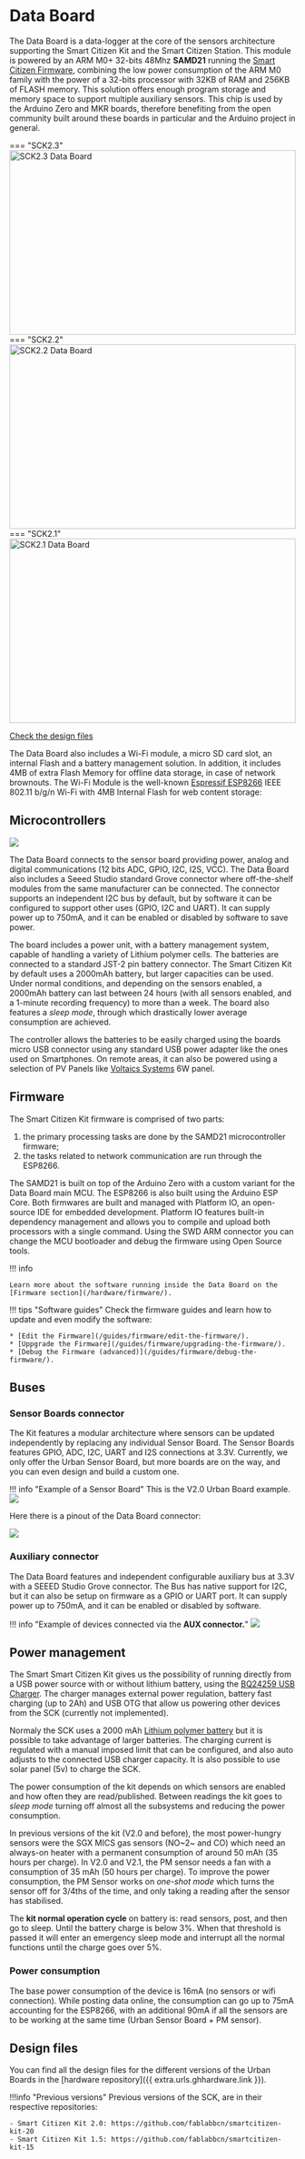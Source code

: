 <!-- TODO - Fix versions and add microcontrollers -->

# Data Board

The Data Board is a data-logger at the core of the sensors architecture supporting the Smart Citizen Kit and the Smart Citizen Station. This module is powered by an ARM M0+ 32-bits 48Mhz **SAMD21** running the [Smart Citizen Firmware](/Components/Firmware), combining the low power consumption of the ARM M0 family with the power of a 32-bits processor with 32KB of RAM and 256KB of FLASH memory. This solution offers enough program storage and memory space to support multiple auxiliary sensors. This chip is used by the Arduino Zero and MKR boards, therefore benefiting from the open community built around these boards in particular and the Arduino project in general.

=== "SCK2.3"
    <img style="max-height: 325px; width: 100%; object-fit: cover;" src="https://live.staticflickr.com/65535/54281911435_c1ae473a74_o.jpg" alt="SCK2.3 Data Board"/>
=== "SCK2.2"
    <img style="max-height: 325px; width: 100%; object-fit: cover;" src="https://live.staticflickr.com/65535/54281911450_2edda8b7ed_o.jpg" alt="SCK2.2 Data Board"/>
=== "SCK2.1"
    <img style="max-height: 325px; width: 100%; object-fit: cover;" src="https://live.staticflickr.com/65535/54281911410_5f944402a3_o.jpg" alt="SCK2.1 Data Board"/>

<a class="github-button" data-size="large" href="{{ config.extra.urls.ghhardware.link }}" aria-label="Check the design files">Check the design files</a>

The Data Board also includes a Wi-Fi module, a micro SD card slot, an internal Flash and a battery management solution. In addition, it includes 4MB of extra Flash Memory for offline data storage, in case of network brownouts. The Wi-Fi Module is the well-known [Espressif ESP8266](https://www.espressif.com/en/products/hardware/esp8266ex/overview) IEEE 802.11 b/g/n Wi-Fi with 4MB Internal Flash for web content storage:

## Microcontrollers

![](/assets/images/sck-mcus.png)

The Data Board connects to the sensor board providing power, analog and digital communications (12 bits ADC, GPIO, I2C, I2S, VCC). The Data Board also includes a Seeed Studio standard Grove connector where off-the-shelf modules from the same manufacturer can be connected. The connector supports an independent I2C bus by default, but by software it can be configured to support other uses (GPIO, I2C and UART). It can supply power up to 750mA, and it can be enabled or disabled by software to save power.

The board includes a power unit, with a battery management system, capable of handling a variety of Lithium polymer cells. The batteries are connected to a standard JST-2 pin battery connector. The Smart Citizen Kit by default uses a 2000mAh battery, but larger capacities can be used. Under normal conditions, and depending on the sensors enabled, a 2000mAh battery can last between 24 hours (with all sensors enabled, and a 1-minute recording frequency) to more than a week. The board also features a _sleep mode_, through which drastically lower average consumption are achieved.

The controller allows the batteries to be easily charged using the boards micro USB connector using any standard USB power adapter like the ones used on Smartphones. On remote areas, it can also be powered using a selection of PV Panels like [Voltaics Systems](https://www.voltaicsystems.com/) 6W panel.

## Firmware

The Smart Citizen Kit firmware is comprised of two parts: 

1. the primary processing tasks are done by the SAMD21 microcontroller firmware; 
2. the tasks related to network communication are run through the ESP8266.

The SAMD21 is built on top of the Arduino Zero with a custom variant for the Data Board main MCU. The ESP8266 is also built using the Arduino ESP Core. Both firmwares are built and managed with Platform IO, an open-source IDE for embedded development. Platform IO features built-in dependency management and allows you to compile and upload both processors with a single command. Using the SWD ARM connector you can change the MCU bootloader and debug the firmware using Open Source tools.

!!! info

	Learn more about the software running inside the Data Board on the [Firmware section](/hardware/firmware/).

!!! tips "Software guides"
	Check the firmware guides and learn how to update and even modify the software:

	* [Edit the Firmware](/guides/firmware/edit-the-firmware/).
	* [Uppgrade the Firmware](/guides/firmware/upgrading-the-firmware/).
    * [Debug the Firmware (advanced)](/guides/firmware/debug-the-firmware/).

## Buses

### Sensor Boards connector

The Kit features a modular architecture where sensors can be updated independently by replacing any individual Sensor Board. The Sensor Boards features GPIO, ADC, I2C, UART and I2S connections at 3.3V. Currently, we only offer the Urban Sensor Board, but more boards are on the way, and you can even design and build a custom one.

!!! info "Example of a Sensor Board"
	This is the V2.0 Urban Board example.
    ![](/assets/images/sck-connection.png)

Here there is a pinout of the Data Board connector:

![](/assets/images/data-board-pinout.png)

### Auxiliary connector

The Data Board features and independent configurable auxiliary bus at 3.3V with a SEEED Studio Grove connector. The Bus has native support for I2C, but it can also be setup on firmware as a GPIO or UART port. It can supply power up to 750mA, and it can be enabled or disabled by software.

!!! info "Example of devices connected via the **AUX connector.**"
	![](/assets/images/station-components.jpg)

## Power management

The Smart Smart Citizen Kit gives us the possibility of running directly from a USB power source with or without lithium battery, using the [BQ24259 USB Charger](/assets/datasheets/components/bq24259.pdf). The charger manages external power regulation, battery fast charging (up to 2Ah) and USB OTG that allow us powering other devices from the SCK (currently not implemented).

Normaly the SCK uses a 2000 mAh [Lithium polymer battery](https://en.wikipedia.org/wiki/Lithium_polymer_battery) but it is possible to take advantage of larger batteries. The charging current is regulated with a manual imposed limit that can be configured, and also auto adjusts to the connected USB charger capacity. It is also possible to use solar panel (5v) to charge the SCK.

The power consumption of the kit depends on which sensors are enabled and how often they are read/published. Between readings the kit goes to _sleep mode_ turning off almost all the subsystems and reducing the power consumption.

In previous versions of the kit (V2.0 and before), the most power-hungry sensors were the SGX MICS gas sensors (NO~2~ and CO) which need an always-on heater with a permanent consumption of around 50 mAh (35 hours per charge). In V2.0 and V2.1, the PM sensor needs a fan with a consumption of 35 mAh (50 hours per charge). To improve the power consumption, the PM Sensor works on _one-shot mode_ which turns the sensor off for 3/4ths of the time, and only taking a reading after the sensor has stabilised.

The **kit normal operation cycle** on battery is: read sensors, post, and then go to sleep. Until the battery charge is below 3%. When that threshold is passed it will enter an emergency sleep mode and interrupt all the normal functions until the charge goes over 5%.

### Power consumption

The base power consumption of the device is 16mA (no sensors or wifi connection). While posting data online, the consumption can go up to 75mA accounting for the ESP8266, with an additional 90mA if all the sensors are to be working at the same time (Urban Sensor Board + PM sensor).

## Design files

You can find all the design files for the different versions of the Urban Boards in the [hardware repository]({{ extra.urls.ghhardware.link }}).

!!!info "Previous versions"
    Previous versions of the SCK, are in their respective repositories:

    - Smart Citizen Kit 2.0: https://github.com/fablabbcn/smartcitizen-kit-20
    - Smart Citizen Kit 1.5: https://github.com/fablabbcn/smartcitizen-kit-15